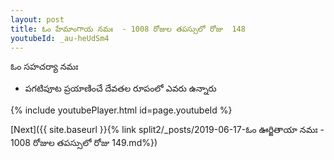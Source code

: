 ```yaml
---
layout: post
title: ఓం హేమాంగాయ నమః  - 1008 రోజుల తపస్సులో రోజు  148
youtubeId: _au-heUdSm4
---
```

 
 
 ఓం సహచర్యా నమః  
 
 -  పగటిపూట ప్రయాణించే దేవతల రూపంలో ఎవరు ఉన్నారు 
 
  
 
  
 
 
 
 
 
 


{% include youtubePlayer.html id=page.youtubeId %}
 
[Next]({{ site.baseurl }}{% link  split2/_posts/2019-06-17-ఓం ఊర్జితాయా నమః  - 1008 రోజుల తపస్సులో రోజు  149.md%})
 
